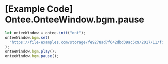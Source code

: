 # [Example Code] Ontee.OnteeWindow.bgm.pause

```ts
let onteeWindow = ontee.init("ont");
onteeWindow.bgm.set(
  "https://file-examples.com/storage/fe9278ad7f642dbd39ac5c9/2017/11/file_example_MP3_5MG.mp3"
);
onteeWindow.bgm.play();
onteeWindow.bgm.pause();
```

